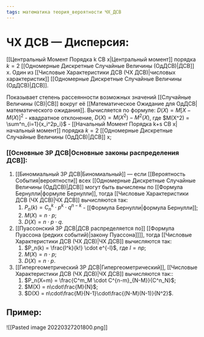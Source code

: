 ```yaml
---
tags: математика теория_вероятности ЧХ_ДСВ
---
```

# ЧХ ДСВ — Дисперсия:
[[Центральный Момент Порядка k СВ x|Центральный момент]] порядка $k = 2$ [[Одномерные Дискретные Случайные Величины (ОдДСВ)|ДСВ]] x.
Один из [[Числовые Характеристики ДСВ (ЧХ ДСВ)|числовых характеристик]] [[Одномерные Дискретные Случайные Величины (ОдДСВ)|ДСВ]].

Показывает степень рассеянности возможных значений [[Случайные Величины (СВ)|СВ]] вокруг её [[Математическое Ожидание для ОдДСВ|математического ожидания]]. Вычисляется по формуле: $D(X) = M[X-M(X)]^2$ - квадратное отклонение, $D(X) = M(X^2) - M^2(X)$, где $M(X^2) = \sum^n_{i=1}{x_i^2p_i}$ - [[Начальный Момент Порядка k+s СВ x|начальный момент]] порядка $k = 2$ [[Одномерные Дискретные Случайные Величины (ОдДСВ)|ДСВ]] x;

### [[Основные ЗР ДСВ|Основные законы распределения ДСВ]]:
1) [[Биномиальный ЗР ДСВ|Биномиальный]] — если [[Вероятность События|вероятности]] всех [[Одномерные Дискретные Случайные Величины (ОдДСВ)|ДСВ]] могут быть вычислены по [[Формула Бернулли|формуле Бернулли]], тогда [[Числовые Характеристики ДСВ (ЧХ ДСВ)|ЧХ ДСВ]] вычисляются так:
	1) $P_n(k) = C^k_n\cdot p^k\cdot q^{n-k}$ - [[Формула Бернулли|формула Бернулли]];
	2) $M(X) = n\cdot p$;
	3) $D(X) = n\cdot p\cdot q$.
2) [[Пуассонский ЗР ДСВ|ДСВ распределяется по]] [[Формула Пуассона (редких событий)|закону Пуассона]]]], тогда [[Числовые Характеристики ДСВ (ЧХ ДСВ)|ЧХ ДСВ]] вычисляются так:
	1) $P_n(k) = \frac{l^k}{k!} \cdot e^{-l}$, где $l = np$;
	2) $M(X) = n\cdot p$;
	3) $D(X) = n\cdot p$.
3) [[Гипергеометрический ЗР ДСВ|Гипергеометрический]], [[Числовые Характеристики ДСВ (ЧХ ДСВ)|ЧХ ДСВ]] вычисляются так::
	1) $P_n(X=m) = \frac{C^m_M \cdot C^{n-m}_{N-M}}{C^n_N}$;
	2) $M(X) = n\cdot\frac{M}{N}$;
	3) $D(X) = n\cdot\frac{M}{N-1}\cdot\frac{(N-M)(N-1)}{N^2}$.

## Пример:
![[Pasted image 20220327201800.png]]